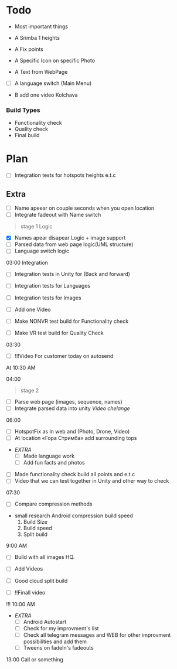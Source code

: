 # Todo 

- Most important things

- A Srimba 1 heights 

- A Fix points
- A Specific Icon on specific Photo

- A Text from WebPage

- [ ] A language switch (Main Menu)

- B add one video Kolchava


### Build Types

- Functionality check
- Quality check 
- Final build

# Plan

- [ ] Integration tests for hotspots heights e.t.c 

## Extra


- [ ] Name apeear on couple seconds when you open location
- [ ] Integrate fadeout with Name switch

> stage 1 Logic

- [x] Names apear disapear Logic + image support
- [ ] Parsed data from web page logic(UML structure)
- [ ] Language switch logic

03:00  Integration

- [ ] Integration tests in Unity for (Back and forward)
- [ ] Integration tests for Languages
- [ ] Integration tests for Images

- [ ] Add one Video 

- [ ] Make NONVR test build for Functionality check 
- [ ] Make VR test build for Quality Check

03:30 

- [ ] !!!Video For customer today on autosend 

At 10:30 AM 

04:00 

> stage 2	

- [ ] Parse web page (images, sequence, names)
- [ ] Integrate parsed data into unity *Video chelange*

06:00

- [ ] HotspotFix as in web and (Photo, Drone, Video)
- [ ] At location «Гора Стримба»  add surrounding tops

- *EXTRA*
	- [ ]  Made language work
	- [ ]  Add fun facts and photos

- [ ]  Made functionality check build all points and e.t.c
- [ ]  Video that we can test together in Unity and other way to check

07:30 


- [ ] Compare compression methods 
 - small research Android compression build speed
	1. Build Size
	2. Build speed
	3. Split build

9:00 AM

- [ ] Build with all images HQ.
- [ ] Add Videos
- [ ] Good cloud split build

- [ ] !!Finall video

!!! 10:00 AM

- *EXTRA*
	- [ ]  Android Autostart
	- [ ] Check for my improvment's list
	- [ ] Check all telegram messages and WEB for other improvment possibilities and add them
	- [ ] Tweens on fadeIn's fadeouts

13:00 Call or something
